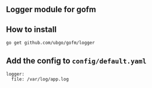 ## Logger module for gofm

## How to install
```
go get github.com/ubgo/gofm/logger
```

## Add the config to `config/default.yaml`
```
logger:
  file: /var/log/app.log

```